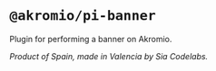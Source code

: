 # `@akromio/pi-banner`

Plugin for performing a banner on Akromio.

*Product of Spain, made in Valencia by Sia Codelabs.*